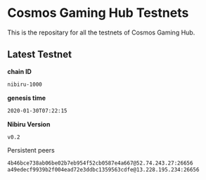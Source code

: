 # Cosmos Gaming Hub Testnets
This is the repositary for all the testnets of Cosmos Gaming Hub.

## Latest Testnet
**chain ID**

```sh
nibiru-1000
```

**genesis time**

```sh
2020-01-30T07:22:15
```

**Nibiru Version**

```sh
v0.2
```

Persistent peers

```sh
4b46bce738ab06be02b7eb954f52cb0587e4a667@52.74.243.27:26656
a49edecf9939b2f004ead72e3ddbc1359563cdfe@13.228.195.234:26656
```

